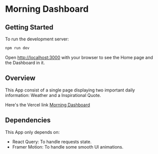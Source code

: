 # Morning Dashboard

## Getting Started

To run the development server:

```bash
npm run dev
```

Open [http://localhost:3000](http://localhost:3000) with your browser to see the Home page and the Dashboard in it.

## Overview

This App consist of a single page displaying two important daily information: Weather and a Inspirational Quote.

Here's the Vercel link [Morning Dashboard](https://morning-dashboard-gamma.vercel.app/)

## Dependencies

This App only depends on:

- React Query: To handle requests state.
- Framer Motion: To handle some smooth UI animations.

